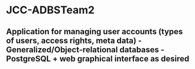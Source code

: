# JCC-ADBSTeam2

## Application for managing user accounts (types of users, access rights, meta data) - Generalized/Object-relational databases - PostgreSQL + web graphical interface as desired
